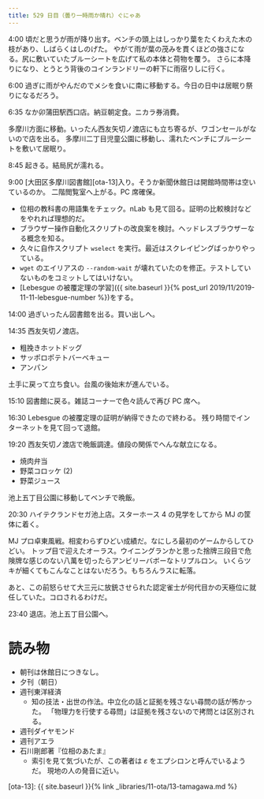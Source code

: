 ```yaml
---
title: 529 日目（曇り一時雨か晴れ）ぐにゃあ
---
```


4:00 頃だと思うが雨が降り出す。ベンチの頭上はしっかり葉をたくわえた木の枝があり、しばらくはしのげた。
やがて雨が葉の茂みを貫くほどの強さになる。尻に敷いていたブルーシートを広げて私の本体と荷物を覆う。
さらに本降りになり、とうとう背後のコインランドリーの軒下に雨宿りしに行く。

6:00 過ぎに雨がやんだのでメシを食いに南に移動する。今日の日中は居眠り祭りになるだろう。

6:35 なか卯蒲田駅西口店。納豆朝定食。ニカラ券消費。

多摩川方面に移動。いったん西友矢切ノ渡店にも立ち寄るが、ワゴンセールがないので店を出る。
多摩川二丁目児童公園に移動し、濡れたベンチにブルーシートを敷いて居眠り。

8:45 起きる。結局尻が濡れる。

9:00 [大田区多摩川図書館][ota-13]入り。そうか新聞休館日は開館時間帯は空いているのか。
二階閲覧室へ上がる。PC 席確保。

* 位相の教科書の用語集をチェック。nLab も見て回る。証明の比較検討などをやれれば理想的だ。
* ブラウザー操作自動化スクリプトの改良案を検討。ヘッドレスブラウザーなる概念を知る。
* 久々に自作スクリプト `wselect` を実行。最近はスクレイピングばっかりやっている。
* `wget` のエイリアスの `--random-wait` が壊れていたのを修正。テストしていないものをコミットしてはいけない。
* [Lebesgue の被覆定理の学習]({{ site.baseurl }}{% post_url 2019/11/2019-11-11-lebesgue-number %})をする。

14:00 過ぎいったん図書館を出る。買い出しへ。

14:35 西友矢切ノ渡店。

* 粗挽きホットドッグ
* サッポロポテトバーベキュー
* アンパン

土手に戻って立ち食い。台風の後始末が進んでいる。

15:10 図書館に戻る。雑誌コーナーで色々読んで再び PC 席へ。

16:30 Lebesgue の被覆定理の証明が納得できたので終わる。
残り時間でインターネットを見て回って退館。

19:20 西友矢切ノ渡店で晩飯調達。値段の関係でへんな献立になる。

* 焼肉弁当
* 野菜コロッケ (2)
* 野菜ジュース

池上五丁目公園に移動してベンチで晩飯。

20:30 ハイテクランドセガ池上店。スターホース 4 の見学をしてから MJ の筐体に着く。

MJ プロ卓東風戦。相変わらずひどい成績だ。なにしろ最初のゲームからしてひどい。
トップ目で迎えたオーラス。ウイニングランかと思った捨牌三段目で危険牌な感じのない八萬を切ったらアンビリーバボーなトリプルロン。
いくらツキが細くてもこんなことはないだろう。もちろんラスに転落。

あと、この前怒らせて大三元に放銃させられた認定雀士が何代目かの天極位に就任していた。コロされるわけだ。

23:40 退店。池上五丁目公園へ。

# 読み物

* 朝刊は休館日につきなし。
* 夕刊（朝日）
* 週刊東洋経済
  * 知の技法・出世の作法。中立化の話と証拠を残さない尋問の話が怖かった。
    「物理力を行使する尋問」は証拠を残さないので拷問とは区別される。
* 週刊ダイヤモンド
* 週刊アエラ
* 石川剛郎著『位相のあたま』
  * 索引を見て気づいたが、この著者は $\varepsilon$ をエプシロンと呼んでいるようだ。
    現地の人の発音に近い。

[ota-13]: {{ site.baseurl }}{% link _libraries/11-ota/13-tamagawa.md %}
